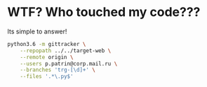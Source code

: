 # WTF? Who touched my code???

Its simple to answer!

```bash
python3.6 -m gittracker \
    --repopath ../../target-web \
    --remote origin \
    --users p.patrin@corp.mail.ru \
    --branches 'trg-[\d]+' \
    --files '.*\.py$'
```
